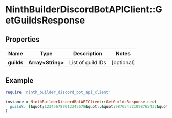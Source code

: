 # NinthBuilderDiscordBotAPIClient::GetGuildsResponse

## Properties

| Name | Type | Description | Notes |
| ---- | ---- | ----------- | ----- |
| **guilds** | **Array&lt;String&gt;** | List of guild IDs | [optional] |

## Example

```ruby
require 'ninth_builder_discord_bot_api_client'

instance = NinthBuilderDiscordBotAPIClient::GetGuildsResponse.new(
  guilds: [&quot;123456789012345678&quot;,&quot;987654321098765432&quot;]
)
```

